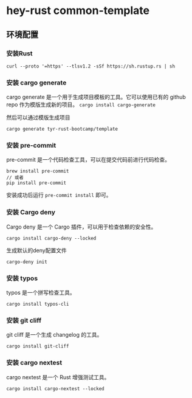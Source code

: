 # hey-rust common-template

## 环境配置

### 安装Rust

```curl --proto '=https' --tlsv1.2 -sSf https://sh.rustup.rs | sh```

### 安装 cargo generate

cargo generate 是一个用于生成项目模板的工具。它可以使用已有的 github repo 作为模版生成新的项目。
```cargo install cargo-generate```

然后可以通过模版生成项目

```cargo generate tyr-rust-bootcamp/template```

### 安装 pre-commit

pre-commit 是一个代码检查工具，可以在提交代码前进行代码检查。

```
brew install pre-commit
// 或者
pip install pre-commit
```

安装成功后运行 `pre-commit install` 即可。

### 安装 Cargo deny

Cargo deny 是一个 Cargo 插件，可以用于检查依赖的安全性。

```cargo install cargo-deny --locked```

生成默认的deny配置文件

```cargo-deny init```

### 安装 typos

typos 是一个拼写检查工具。

```cargo install typos-cli```

### 安装 git cliff

git cliff 是一个生成 changelog 的工具。

```cargo install git-cliff```

### 安装 cargo nextest

cargo nextest 是一个 Rust 增强测试工具。

```cargo install cargo-nextest --locked```
